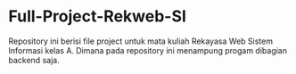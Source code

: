 # Full-Project-Rekweb-SI

Repository ini berisi file project untuk mata kuliah Rekayasa Web Sistem Informasi kelas A. Dimana pada repository ini menampung progam dibagian backend saja.
